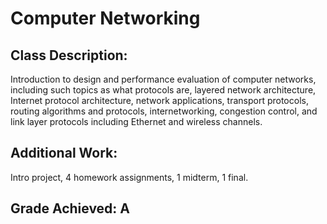 # Computer Networking
## Class Description:
Introduction to design and performance evaluation of computer networks, including such topics as what protocols are, layered network architecture, Internet protocol architecture, network applications, transport protocols, routing algorithms and protocols, internetworking, congestion control, and link layer protocols including Ethernet and wireless channels.
## Additional Work:
Intro project, 4 homework assignments, 1 midterm, 1 final. 
## Grade Achieved: A